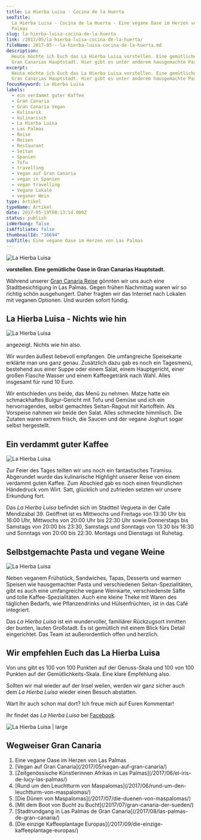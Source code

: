 ```yaml
---
title: La Hierba Luisa - Cocina de la Huerta
seoTitle:
  La Hierba Luisa - Cocina de la Huerta - Eine vegane Oase im Herzen von Las
  Palmas
slug: la-hierba-luisa-cocina-de-la-huerta
link: /2017/05/la-hierba-luisa-cocina-de-la-huerta/
fileName: 2017-05---la-hierba-luisa-cocina-de-la-huerta.md
description:
  Heute möchte ich Euch das La Hierba Luisa vorstellen. Eine gemütliche Oase in
  Gran Canarias Hauptstadt. Hier gibt es unter anderem hausgemachte Pasta.
excerpt:
  Heute möchte ich Euch das La Hierba Luisa vorstellen. Eine gemütliche Oase in
  Gran Canarias Hauptstadt. Hier gibt es unter anderem hausgemachte Pasta.
focusKeyword: La Hierba Luisa
labels:
  - ein verdammt guter Kaffee
  - Gran Canaria
  - Gran Canaria Vegan
  - Kulinarik
  - kulinarisch
  - La Hierba Luisa
  - Las Palmas
  - Reise
  - Reisen
  - Restaurant
  - Seitan
  - Spanien
  - Tofu
  - travelling
  - Vegan auf Gran Canaria
  - vegan in Spanien
  - vegan travelling
  - Vegane Lokale
  - veganer Wein
type: Artikel
typeName: Artikel
date: 2017-05-19T08:13:14.000Z
status: publish
isWerbung: false
isAffiliate: false
thumbnailId: "16694"
subTitle: Eine vegane Oase im Herzen von Las Palmas
---
```


![La Hierba Luisa](http://cardamonchai.com/wp-content/uploads/2017/05/33941107653_3464444646_k-640x426.jpg)

<strong> vorstellen. Eine gemütliche Oase in Gran Canarias Hauptstadt. </strong>

Während unserer [Gran Canaria Reise](/2017/05/vegan-auf-gran-canaria/) gönnten
wir uns auch eine Stadtbesichtigung in Las Palmas. Gegen frühen Nachmittag waren
wir so richtig schön ausgehungert. Daher fragten wir das Internet nach Lokalen
mit veganen Optionen. Und wurden sofort fündig.

## La Hierba Luisa - Nichts wie hin

![La Hierba Luisa](http://cardamonchai.com/wp-content/uploads/2017/05/34709979926_a2d77ae774_k-640x426.jpg)

angezeigt. Nichts wie hin also.

Wir wurden äußest liebevoll empfangen. Die umfangreiche Speisekarte erklärte man
uns ganz genau. Zusätzlich dazu gab es noch ein Tagesmenü, bestehend aus einer
Suppe oder einem Salat, einem Hauptgericht, einer großen Flasche Wasser und
einem Kaffeegetränk nach Wahl. Alles insgesamt für rund 10 Euro.

Wir entschieden uns beide, das Menü zu nehmen. Matze hatte ein schmackhaftes
Bulgur-Gericht mit Tofu und Gemüse und ich ein hervorragendes, selbst gemachtes
Seitan-Ragout mit Kartoffeln. Als Vorspeise nahmen wir beide den Salat. Alles
schmeckte himmlisch. Die Zutaten waren extrem frisch, die Saucen und der vegane
Joghurt sogar selbst hergestellt.

## Ein verdammt guter Kaffee

![La Hierba Luisa](http://cardamonchai.com/wp-content/uploads/2017/05/34365409100_4277715245_k-640x426.jpg)

Zur Feier des Tages teilten wir uns noch ein fantastisches Tiramisu. Abgerundet
wurde das kulinarische Highlight unserer Reise von einem verdammt guten Kaffee.
Zum Abschied gab es noch einen freundlichen Händedruck vom Wirt. Satt, glücklich
und zufrieden setzten wir unsere Erkundung fort.

Das <em>La Hierba Luisa</em> befindet sich im Stadtteil Vegueta in der Calle
Mendizabal 39. Geöffnet ist es Mittwochs und Freitags von 13:30 Uhr bis 16:00
Uhr, Mittwochs von 20:00 Uhr bis 22:30 Uhr sowie Donnerstags bis Samstags von
20:00 bis 23:30, Samstags und Sonntags von 13:30 bis 16:30 und Sonntags von
20:00 bis 22:30. Montags und Dienstags ist Ruhetag.

## Selbstgemachte Pasta und vegane Weine

![La Hierba Luisa](http://cardamonchai.com/wp-content/uploads/2017/05/34750165095_4103dbcc62_k-640x961.jpg)

Neben veganem Frühstück, Sandwiches, Tapas, Desserts und warmen Speisen wie
hausgemachter Pasta und verschiedenen Seitan-Spezialitäten, gibt es auch eine
umfangreiche vegane Weinkarte, verschiedenste Säfte und tolle
Kaffee-Spezialitäten. Auch eine kleine Theke mit Waren des täglichen Bedarfs,
wie Pflanzendrinks und Hülsenfrüchten, ist in das Café integriert.

Das <em>La Hierba Luisa</em> ist ein wundervoller, familiärer Rückzugsort
inmitten der bunten, lauten Großstadt. Es ist gemütlich mit einem Blick fürs
Detail eingerichtet. Das Team ist außerordentlich offen und herzlich.

## Wir empfehlen Euch das La Hierba Luisa

Von uns gibt es 100 von 100 Punkten auf der Genuss-Skala und 100 von 100 Punkten
auf der Gemütlichkeits-Skala. Eine klare Empfehlung also.

Sollten wir mal wieder auf der Insel weilen, werden wir ganz sicher auch dem
<em>La Hierba Luisa</em> wieder einen Besuch abstatten.

Wart Ihr auch schon mal dort? Ich freue mich auf Euren Kommentar!

Ihr findet das <em>La Hierba Luisa</em> bei
[Facebook](https://www.instagram.com/lahierbaluisa/?hl=de).

[](/2017/05/vegan-auf-gran-canaria/)

![La Hierba Luisa | large](http://cardamonchai.com/wp-content/uploads/2017/05/34587993052_495603d943_k-800x431.jpg)

## Wegweiser Gran Canaria

<ol>
    <li>Eine vegane Oase im Herzen von Las Palmas</li>
    <li> [Vegan auf Gran Canaria](/2017/05/vegan-auf-gran-canaria/) </li>
    <li> [Zeitgenössische Künstlerinnen Afrikas in Las Palmas](/2017/06/el-iris-de-lucy-las-palmas/) </li>
    <li> [Rund um den Leuchtturm von Maspalomas](/2017/06/rund-um-den-leuchtturm-von-maspalomas/) </li>
    <li> [Die Dünen von Maspalomas](/2017/07/die-duenen-von-maspalomas/) </li>
    <li> [Mit dem Boot von Bucht zu Bucht](/2017/07/gran-canaria-der-sueden/) </li>
    <li> [Stadtrundgang in Las Palmas de Gran Canaria](/2017/08/las-palmas-de-gran-canaria/) </li>
    <li> [Die einzige Kaffeeplantage Europas](/2017/09/die-einzige-kaffeeplantage-europas/) </li>
</ol>

<span style="border-radius: 2px; text-indent: 20px; width: auto; padding: 0px 4px 0px 0px; text-align: center; font: bold 11px/20px 'Helvetica Neue',Helvetica,sans-serif; color: #ffffff; background: #bd081c no-repeat scroll 3px 50% / 14px 14px; position: absolute; opacity: 1; z-index: 8675309; display: none; cursor: pointer; top: 1070px; left: 20px;">Merken</span>

<span style="border-radius: 2px; text-indent: 20px; width: auto; padding: 0px 4px 0px 0px; text-align: center; font: bold 11px/20px 'Helvetica Neue',Helvetica,sans-serif; color: #ffffff; background: #bd081c no-repeat scroll 3px 50% / 14px 14px; position: absolute; opacity: 1; z-index: 8675309; display: none; cursor: pointer; top: 499px; left: 1584px;">Merken</span>

<span style="border-radius: 2px; text-indent: 20px; width: auto; padding: 0px 4px 0px 0px; text-align: center; font: bold 11px/20px 'Helvetica Neue',Helvetica,sans-serif; color: #ffffff; background: #bd081c no-repeat scroll 3px 50% / 14px 14px; position: absolute; opacity: 1; z-index: 8675309; display: none; cursor: pointer; top: 104px; left: 1351px;">Merken</span>

<span style="border-radius: 2px; text-indent: 20px; width: auto; padding: 0px 4px 0px 0px; text-align: center; font: bold 11px/20px 'Helvetica Neue',Helvetica,sans-serif; color: #ffffff; background: #bd081c no-repeat scroll 3px 50% / 14px 14px; position: absolute; opacity: 1; z-index: 8675309; display: none; cursor: pointer;">Merken</span>

<span style="border-radius: 2px; text-indent: 20px; width: auto; padding: 0px 4px 0px 0px; text-align: center; font: bold 11px/20px 'Helvetica Neue',Helvetica,sans-serif; color: #ffffff; background: #bd081c no-repeat scroll 3px 50% / 14px 14px; position: absolute; opacity: 1; z-index: 8675309; display: none; cursor: pointer; top: 1278px; left: 20px;">Merken</span>
